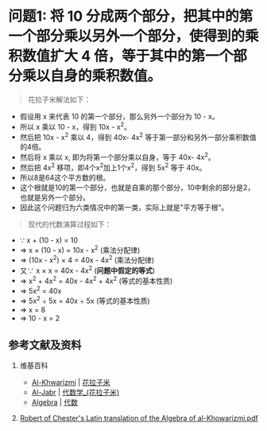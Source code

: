 # 问题1: 将 10 分成两个部分，把其中的第一个部分乘以另外一个部分，使得到的乘积数值扩大 4 倍，等于其中的第一个部分乘以自身的乘积数值。

> 花拉子米解法如下：
>  
- 假设用 x 来代表 10 的第一个部分，那么另外一个部分为 10 - x。
- 所以 x 乘以 10 - x，得到 10x - x<sup>2</sup>。
- 然后把 10x - x<sup>2</sup> 乘以 4，得到 40x- 4x<sup>2</sup> 等于第一部分和另外一部分乘积数值的4倍。
- 然后将 x 乘以 x, 即为将第一个部分乘以自身，等于 40x- 4x<sup>2</sup>。
- 然后把 4x<sup>2</sup> 移项，即4个x<sup>2</sup>加上1个x<sup>2</sup>，得到 
5x<sup>2</sup> 等于 40x。
- 所以8是64这个平方数的根。 
- 这个根就是10的第一个部分，也就是自乘的那个部分，10中剩余的部分是2，也就是另外一个部分。
- 因此这个问题归为六类情况中的第一类，实际上就是"平方等于根"。

> 现代的代数演算过程如下：
>  
- ∵ x + (10 - x) = 10
- ⇒ x × (10 - x) = 10x - x<sup>2</sup>  (乘法分配律)
- ⇒ (10x - x<sup>2</sup>) × 4 = 40x - 4x<sup>2</sup>  (乘法分配律)
- 又∵ x × x = 40x - 4x<sup>2</sup>	(**问题中假定的等式**)
- ⇒ x<sup>2</sup> + 4x<sup>2</sup> = 40x - 4x<sup>2</sup> + 4x<sup>2</sup> (等式的基本性质)
- ⇒ 5x<sup>2</sup> = 40x
- ⇒ 5x<sup>2</sup> ÷ 5x = 40x ÷ 5x   (等式的基本性质)
- ⇒ x = 8
- ⇒ 10 - x = 2

## 参考文献及资料

1. 维基百科
	- [Al-Khwarizmi](https://en.wikipedia.org/wiki/Al-Khwarizmi) | [花拉子米](https://zh.wikipedia.org/wiki/花拉子米) 
	- [Al-Jabr](https://en.wikipedia.org/wiki/Al-Jabr) | [代数学_(花拉子米)](https://zh.wikipedia.org/wiki/代数学 (花拉子米)) 
	- [Algebra](https://en.wikipedia.org/wiki/Algebra) | [代数](https://zh.wikipedia.org/wiki/代数) 

2. [Robert of Chester's Latin translation of the Algebra of al-Khowarizmi.pdf](https://www.wilbourhall.org/pdfs/mbp/robertofchesters00khuw.pdf) 



